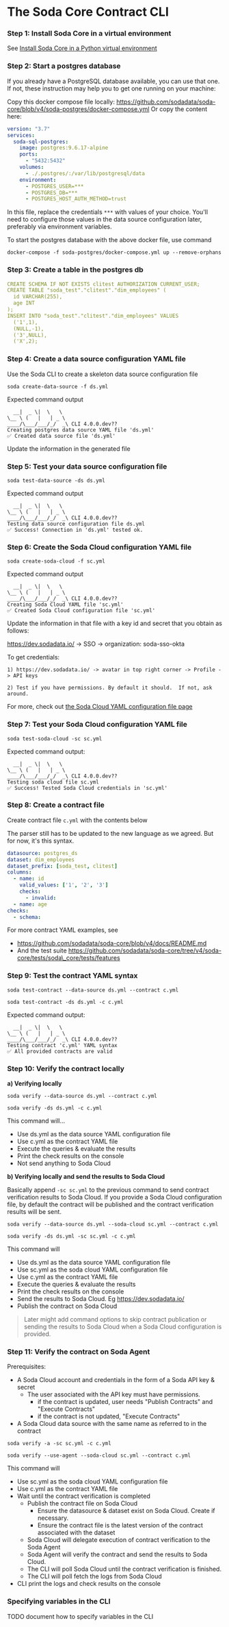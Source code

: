# The Soda Core Contract CLI

### Step 1: Install Soda Core in a virtual environment

See [Install Soda Core in a Python virtual environment](./install.md)

### Step 2: Start a postgres database

If you already have a PostgreSQL database available, you can use that one.  
If not, these instruction may help you to get one running on your machine:

Copy this docker compose file locally: https://github.com/sodadata/soda-core/blob/v4/soda-postgres/docker-compose.yml
Or copy the content here:

```yaml
version: "3.7"
services:
  soda-sql-postgres:
    image: postgres:9.6.17-alpine
    ports:
      - "5432:5432"
    volumes:
      - ./.postgres/:/var/lib/postgresql/data
    environment:
      - POSTGRES_USER=***
      - POSTGRES_DB=***
      - POSTGRES_HOST_AUTH_METHOD=trust
```

In this file, replace the credentials `***` with values of your choice.  You'll need to configure those 
values in the data source configuration later, preferably via environment variables.  

To start the postgres database with the above docker file, use command
```
docker-compose -f soda-postgres/docker-compose.yml up --remove-orphans
```

### Step 3: Create a table in the postgres db

```yaml
CREATE SCHEMA IF NOT EXISTS clitest AUTHORIZATION CURRENT_USER;
CREATE TABLE "soda_test"."clitest"."dim_employees" (
  id VARCHAR(255),
  age INT
);
INSERT INTO "soda_test"."clitest"."dim_employees" VALUES
  ('1',1),
  (NULL,-1),
  ('3',NULL),
  ('X',2);
```

### Step 4: Create a data source configuration YAML file

Use the Soda CLI to create a skeleton data source configuration file

`soda create-data-source -f ds.yml`

Expected command output

```
  __|  _ \|  \   \
\__ \ (   |   | _ \
____/\___/___/_/  _\ CLI 4.0.0.dev??
Creating postgres data source YAML file 'ds.yml'
✅ Created data source file 'ds.yml'
```

Update the information in the generated file

### Step 5: Test your data source configuration file

`soda test-data-source -ds ds.yml`

Expected command output

```
  __|  _ \|  \   \
\__ \ (   |   | _ \
____/\___/___/_/  _\ CLI 4.0.0.dev??
Testing data source configuration file ds.yml
✅ Success! Connection in 'ds.yml' tested ok.
```

### Step 6: Create the Soda Cloud configuration YAML file

`soda create-soda-cloud -f sc.yml`

Expected command output

```
  __|  _ \|  \   \
\__ \ (   |   | _ \
____/\___/___/_/  _\ CLI 4.0.0.dev??
Creating Soda Cloud YAML file 'sc.yml'
✅ Created Soda Cloud configuration file 'sc.yml'
```

Update the information in that file with a key id and secret that you obtain as follows:

https://dev.sodadata.io/ -> SSO -> organization: soda-sso-okta

To get credentials:

```
1) https://dev.sodadata.io/ -> avatar in top right corner -> Profile -> API keys

2) Test if you have permissions. By default it should.  If not, ask around.
```

For more, check out [the Soda Cloud YAML configuration file page](soda_cloud.md) 

### Step 7: Test your Soda Cloud configuration YAML file

`soda test-soda-cloud -sc sc.yml`

Expected command output:

```
  __|  _ \|  \   \
\__ \ (   |   | _ \
____/\___/___/_/  _\ CLI 4.0.0.dev??
Testing soda cloud file sc.yml
✅ Success! Tested Soda Cloud credentials in 'sc.yml'
```

### Step 8: Create a contract file

Create contract file `c.yml` with the contents below

The parser still has to be updated to the new language as we agreed. But for now, it's this syntax.

```yaml
datasource: postgres_ds
dataset: dim_employees
dataset_prefix: [soda_test, clitest]
columns:
  - name: id
    valid_values: ['1', '2', '3']
    checks:
      - invalid:
  - name: age
checks:
  - schema:
```

For more contract YAML examples, see

* https://github.com/sodadata/soda-core/blob/v4/docs/README.md
* And the test suite https://github.com/sodadata/soda-core/tree/v4/soda-core/tests/soda\_core/tests/features

### Step 9: Test the contract YAML syntax

`soda test-contract --data-source ds.yml --contract c.yml`

`soda test-contract -ds ds.yml -c c.yml`

Expected command output:
```text
  __|  _ \|  \   \
\__ \ (   |   | _ \
____/\___/___/_/  _\ CLI 4.0.0.dev??
Testing contract 'c.yml' YAML syntax
✅ All provided contracts are valid
```

### Step 10: Verify the contract locally

**a) Verifying locally**

`soda verify --data-source ds.yml --contract c.yml`

`soda verify -ds ds.yml -c c.yml`

This command will...

* Use ds.yml as the data source YAML configuration file
* Use c.yml as the contract YAML file
* Execute the queries & evaluate the results
* Print the check results on the console
* Not send anything to Soda Cloud

**b) Verifying locally and send the results to Soda Cloud**

Basically append `-sc sc.yml` to the previous command to send contract verification results to Soda Cloud. If you provide a Soda Cloud configuration file, by default the contract will be published and the contract verification results will be sent.

`soda verify --data-source ds.yml --soda-cloud sc.yml --contract c.yml`

`soda verify -ds ds.yml -sc sc.yml -c c.yml`

This command will

* Use ds.yml as the data source YAML configuration file
* Use sc.yml as the soda cloud YAML configuration file
* Use c.yml as the contract YAML file
* Execute the queries & evaluate the results
* Print the check results on the console
* Send the results to Soda Cloud. Eg https://dev.sodadata.io/
* Publish the contract on Soda Cloud

> Later might add command options to skip contract publication or sending the results to Soda Cloud when a Soda Cloud configuration is provided.

### Step 11: Verify the contract on Soda Agent

Prerequisites:

* A Soda Cloud account and credentials in the form of a Soda API key & secret
  * The user associated with the API key must have permissions.
    * if the contract is updated, user needs "Publish Contracts" and "Execute Contracts"
    * if the contract is not updated, "Execute Contracts"
* A Soda Cloud data source with the same name as referred to in the contract

`soda verify -a -sc sc.yml -c c.yml`

`soda verify --use-agent --soda-cloud sc.yml --contract c.yml`

This command will

* Use sc.yml as the soda cloud YAML configuration file
* Use c.yml as the contract YAML file
* Wait until the contract verification is completed
  * Publish the contract file on Soda Cloud
    * Ensure the datasource & dataset exist on Soda Cloud. Create if necessary.
    * Ensure the contract file is the latest version of the contract associated with the dataset
  * Soda Cloud will delegate execution of contract verification to the Soda Agent
  * Soda Agent will verify the contract and send the results to Soda Cloud.
  * The CLI will poll Soda Cloud until the contract verification is finished.
  * The CLI will poll fetch the logs from Soda Cloud
* CLI print the logs and check results on the console

### Specifying variables in the CLI

TODO document how to specify variables in the CLI
